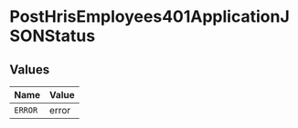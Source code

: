# PostHrisEmployees401ApplicationJSONStatus


## Values

| Name    | Value   |
| ------- | ------- |
| `ERROR` | error   |